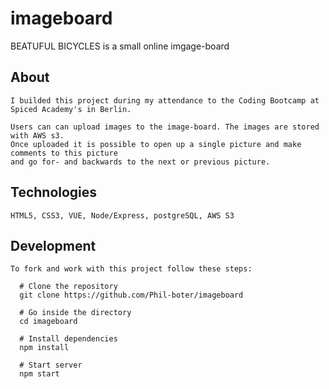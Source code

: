 # imageboard

BEATUFUL BICYCLES is a small online imgage-board

## About

    I builded this project during my attendance to the Coding Bootcamp at Spiced Academy's in Berlin.

    Users can can upload images to the image-board. The images are stored with AWS s3. 
    Once uploaded it is possible to open up a single picture and make comments to this picture
    and go for- and backwards to the next or previous picture.
    
## Technologies

    HTML5, CSS3, VUE, Node/Express, postgreSQL, AWS S3
    
## Development

    To fork and work with this project follow these steps:

      # Clone the repository
      git clone https://github.com/Phil-boter/imageboard

      # Go inside the directory
      cd imageboard

      # Install dependencies
      npm install

      # Start server
      npm start
    

